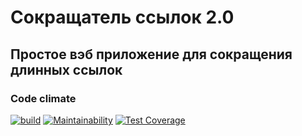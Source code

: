 # Сокращатель ссылок 2.0

## Простое вэб приложение для сокращения длинных ссылок



### Code climate

[![build](https://github.com/santi15355/link-shortener/actions/workflows/build.yml/badge.svg)](https://github.com/santi15355/link-shortener/actions/workflows/build.yml)   [![Maintainability](https://api.codeclimate.com/v1/badges/ee9fa49cac72b642f844/maintainability)](https://codeclimate.com/github/santi15355/link-shortener/maintainability)   [![Test Coverage](https://api.codeclimate.com/v1/badges/ee9fa49cac72b642f844/test_coverage)](https://codeclimate.com/github/santi15355/link-shortener/test_coverage)
 
